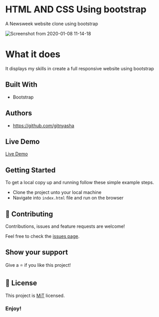 # HTML AND CSS Using bootstrap

A Newsweek website clone using bootstrap

![Screenshot from 2020-01-08 11-14-18](https://user-images.githubusercontent.com/45620987/71971207-d0acb100-3212-11ea-9679-f3540703acf6.png)

# What it does

It displays my skills in create a full responsive website using bootstrap

## Built With

- Bootstrap

## Authors

- https://github.com/gitnyasha

## Live Demo

[Live Demo](https://gitnyasha.github.io/using-bootstrap/)

## Getting Started

To get a local copy up and running follow these simple example steps.

- Clone the project unto your local machine
- Navigate into `index.html` file and run on the browser

## 🤝 Contributing

Contributions, issues and feature requests are welcome!

Feel free to check the [issues page](https://github.com/gitnyasha/using-bootstrap/issues).

## Show your support

Give a ⭐️ if you like this project!

## 📝 License

This project is [MiT](lic.url) licensed.

### Enjoy!
